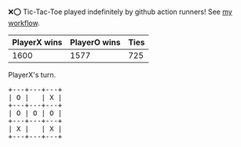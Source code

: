 :x::o: Tic-Tac-Toe played indefinitely by github action runners! See [my workflow](.github/workflows/play.yaml).

|PlayerX wins|PlayerO wins|Ties|
|-|-|-|
|1600|1577|725|

PlayerX's turn.

<pre>
+---+---+---+
| O |   | X |
+---+---+---+
| O | O | O |
+---+---+---+
| X |   | X |
+---+---+---+
</pre>